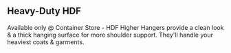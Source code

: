 ## Heavy-Duty HDF

Available only @ Container Store - HDF Higher Hangers provide a clean look & a thick hanging surface for more shoulder support. They'll handle your heaviest coats & garments.